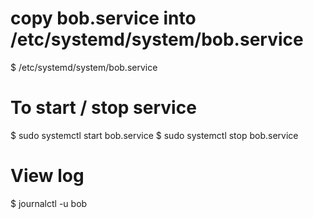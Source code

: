 # copy bob.service into /etc/systemd/system/bob.service
$ /etc/systemd/system/bob.service

# To start / stop service
$ sudo systemctl start bob.service
$ sudo systemctl stop bob.service

# View log
$ journalctl -u bob
